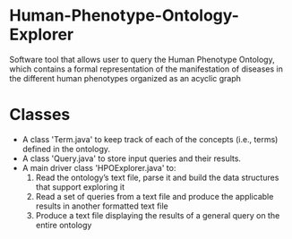 # Human-Phenotype-Ontology-Explorer
Software tool that allows user to query the Human Phenotype Ontology, which contains a formal representation of the manifestation of diseases in the different human phenotypes organized as an acyclic graph 


# Classes
- A class 'Term.java' to keep track of each of the concepts (i.e., terms) defined in the ontology.
- A class 'Query.java' to store input queries and their results.
- A main driver class 'HPOExplorer.java' to: 
  1. Read the ontology’s text file, parse it and build the data structures that support exploring it
  2. Read a set of queries from a text file and produce the applicable results in another formatted text file
  3. Produce a text file displaying the results of a general query on the entire ontology
